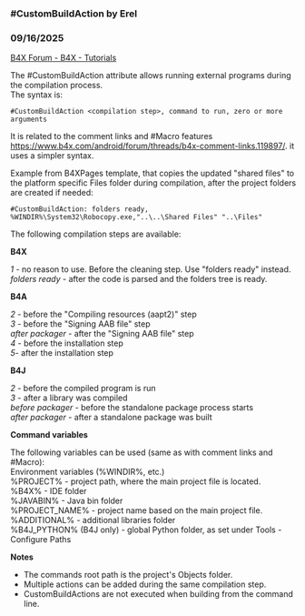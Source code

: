 ###  #CustomBuildAction by Erel
### 09/16/2025
[B4X Forum - B4X - Tutorials](https://www.b4x.com/android/forum/threads/168654/)

The #CustomBuildAction attribute allows running external programs during the compilation process.  
The syntax is:  

```B4X
#CustomBuildAction <compilation step>, command to run, zero or more arguments
```

  
  
It is related to the comment links and #Macro features <https://www.b4x.com/android/forum/threads/b4x-comment-links.119897/>. it uses a simpler syntax.  
  
Example from B4XPages template, that copies the updated "shared files" to the platform specific Files folder during compilation, after the project folders are created if needed:  

```B4X
#CustomBuildAction: folders ready, %WINDIR%\System32\Robocopy.exe,"..\..\Shared Files" "..\Files"
```

  
  
The following compilation steps are available:  
  
**B4X**  
  
*1* - no reason to use. Before the cleaning step. Use "folders ready" instead.  
*folders ready* - after the code is parsed and the folders tree is ready.  
  
**B4A**  
  
*2* - before the "Compiling resources (aapt2)" step  
*3* - before the "Signing AAB file" step  
*after packager* - after the "Signing AAB file" step  
*4* - before the installation step  
*5*- after the installation step  
  
**B4J**  
  
*2* - before the compiled program is run  
*3* - after a library was compiled  
*before packager* - before the standalone package process starts  
*after packager* - after a standalone package was built  
  
**Command variables**  
  
The following variables can be used (same as with comment links and #Macro):  
Environment variables (%WINDIR%, etc.)  
%PROJECT% - project path, where the main project file is located.  
%B4X% - IDE folder  
%JAVABIN% - Java bin folder  
%PROJECT\_NAME% - project name based on the main project file.  
%ADDITIONAL% - additional libraries folder  
%B4J\_PYTHON% (B4J only) - global Python folder, as set under Tools - Configure Paths  
  
**Notes**  
  
- The commands root path is the project's Objects folder.  
- Multiple actions can be added during the same compilation step.  
- CustomBuildActions are not executed when building from the command line.